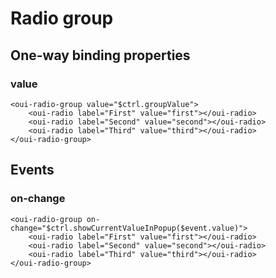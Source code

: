 # Radio group

<component-status cx-design="partial" ux="rc"></component-status>

## One-way binding properties

### value

```html:preview
<oui-radio-group value="$ctrl.groupValue">
    <oui-radio label="First" value="first"></oui-radio>
    <oui-radio label="Second" value="second"></oui-radio>
    <oui-radio label="Third" value="third"></oui-radio>
</oui-radio-group>
```

## Events

### on-change

```html:preview
<oui-radio-group on-change="$ctrl.showCurrentValueInPopup($event.value)">
    <oui-radio label="First" value="first"></oui-radio>
    <oui-radio label="Second" value="second"></oui-radio>
    <oui-radio label="Third" value="third"></oui-radio>
</oui-radio-group>
```

